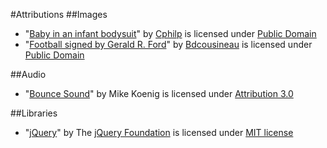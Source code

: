 #Attributions
##Images
* "[Baby in an infant bodysuit](http://en.wikipedia.org/wiki/File:Baby_in_an_infant_bodysuit.jpg)" by [Cphilp](http://en.wikipedia.org/wiki/User:Cphilp) is licensed under [Public Domain](http://en.wikipedia.org/wiki/Public_domain)
* "[Football signed by Gerald R. Ford](http://commons.wikimedia.org/wiki/File:Football_signed_by_Gerald_R._Ford.jpg)" by [Bdcousineau](http://commons.wikimedia.org/wiki/User:Bdcousineau) is licensed under [Public Domain](http://en.wikipedia.org/wiki/Public_domain)

##Audio
* "[Bounce Sound](http://soundbible.com/1120-Bounce.html)" by Mike Koenig is licensed under [Attribution 3.0](https://creativecommons.org/licenses/by/3.0/us/)

##Libraries
* "[jQuery](https://jquery.com/)" by The [jQuery Foundation](https://jquery.org/team/) is licensed under [MIT license](http://en.wikipedia.org/wiki/MIT_License)
